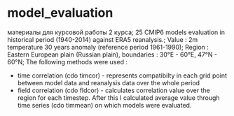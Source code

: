 # model_evaluation
материалы для курсовой работы 2 курса;
25 CMIP6 models evaluation in historical period (1940-2014) against ERA5 reanalysis.;
Value : 2m temperature 30 years anomaly (reference period 1961-1990);
Region : Eastern European plain (Russian plain), boundaries : 30°E - 60°E, 47°N - 60°N;
The following methods were used : 
- time correlation (cdo timcor) - represents compatibilty in each grid point between model data and reanalysis data over the whole period
- field correlation (cdo fldcor) - calculates correlation value over the region for each timestep. After this I calculated average value through time series (cdo timmean) on which models were evaluated.
